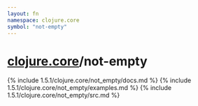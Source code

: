 ```yaml
---
layout: fn
namespace: clojure.core
symbol: "not-empty"
---
```


# [clojure.core](../)/not-empty

{% include 1.5.1/clojure.core/not_empty/docs.md %}
{% include 1.5.1/clojure.core/not_empty/examples.md %}
{% include 1.5.1/clojure.core/not_empty/src.md %}


